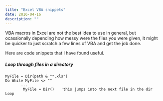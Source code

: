 ```yaml
---
title: "Excel VBA snippets"
date: 2016-04-16
description: ""
---
```


VBA macros in Excel are not the best idea to use in general, but ocassionally depending how messy were the files you were given, it might be quicker to just scratch a few lines of VBA and get the job done.

Here are code snippets that I have found useful.


##### Loop through files in a directory  
``` 
MyFile = Dir(path & "*.xls")    
Do While MyFile <> ""
       ...
        MyFile = Dir()   'this jumps into the next file in the dir
Loop
```
